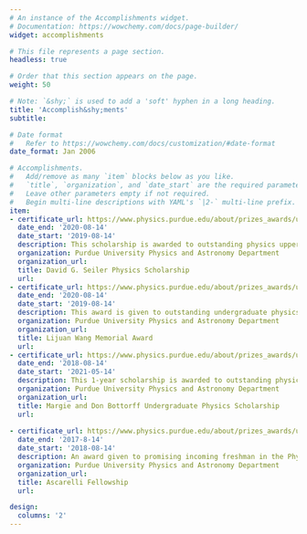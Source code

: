 ```yaml
---
# An instance of the Accomplishments widget.
# Documentation: https://wowchemy.com/docs/page-builder/
widget: accomplishments

# This file represents a page section.
headless: true

# Order that this section appears on the page.
weight: 50

# Note: `&shy;` is used to add a 'soft' hyphen in a long heading.
title: 'Accomplish&shy;ments'
subtitle:

# Date format
#   Refer to https://wowchemy.com/docs/customization/#date-format
date_format: Jan 2006

# Accomplishments.
#   Add/remove as many `item` blocks below as you like.
#   `title`, `organization`, and `date_start` are the required parameters.
#   Leave other parameters empty if not required.
#   Begin multi-line descriptions with YAML's `|2-` multi-line prefix.
item:
- certificate_url: https://www.physics.purdue.edu/about/prizes_awards/undergraduate_awards.html
  date_end: '2020-08-14'
  date_start: '2019-08-14'
  description: This scholarship is awarded to outstanding physics upperclassmen who participate in Women in Science Programs at Purdue University.
  organization: Purdue University Physics and Astronomy Department
  organization_url: 
  title: David G. Seiler Physics Scholarship
  url: 
- certificate_url: https://www.physics.purdue.edu/about/prizes_awards/undergraduate_awards.html
  date_end: '2020-08-14'
  date_start: '2019-08-14'
  description: This award is given to outstanding undergraduate physics majors that promote gender diversity throughout the Physics and Astronomy Department at Purdue University through participation in Women in Physics.
  organization: Purdue University Physics and Astronomy Department
  organization_url: 
  title: Lijuan Wang Memorial Award
  url: 
- certificate_url: https://www.physics.purdue.edu/about/prizes_awards/undergraduate_awards.html
  date_end: '2018-08-14'
  date_start: '2021-05-14'
  description: This 1-year scholarship is awarded to outstanding physics upperclassmen at Purdue. I am a two time recipient of this award.
  organization: Purdue University Physics and Astronomy Department
  organization_url: 
  title: Margie and Don Bottorff Undergraduate Physics Scholarship
  url: 
  
- certificate_url: https://www.physics.purdue.edu/about/prizes_awards/undergraduate_awards.html
  date_end: '2017-8-14'
  date_start: '2018-08-14'
  description: An award given to promising incoming freshman in the Physics Department at Purdue University that allows a small group of students to begin research during their first year at Purdue.
  organization: Purdue University Physics and Astronomy Department
  organization_url: 
  title: Ascarelli Fellowship
  url: 

design:
  columns: '2' 
---
```

